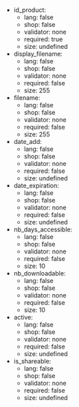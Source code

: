  * id_product:
    * lang: false
    * shop: false
    * validator: none
    * required: true
    * size: undefined
 * display_filename:
    * lang: false
    * shop: false
    * validator: none
    * required: false
    * size: 255
 * filename:
    * lang: false
    * shop: false
    * validator: none
    * required: false
    * size: 255
 * date_add:
    * lang: false
    * shop: false
    * validator: none
    * required: false
    * size: undefined
 * date_expiration:
    * lang: false
    * shop: false
    * validator: none
    * required: false
    * size: undefined
 * nb_days_accessible:
    * lang: false
    * shop: false
    * validator: none
    * required: false
    * size: 10
 * nb_downloadable:
    * lang: false
    * shop: false
    * validator: none
    * required: false
    * size: 10
 * active:
    * lang: false
    * shop: false
    * validator: none
    * required: false
    * size: undefined
 * is_shareable:
    * lang: false
    * shop: false
    * validator: none
    * required: false
    * size: undefined
